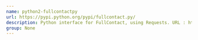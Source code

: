 ```yaml
---
name: python2-fullcontactpy
url: https://pypi.python.org/pypi/fullcontact.py/
description: Python interface for FullContact, using Requests. URL : https://pypi.python.org/pypi/fullcontact.py/ Groups : None
group: None
---
```

